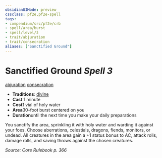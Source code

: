 ```yaml
---
obsidianUIMode: preview
cssclass: pf2e,pf2e-spell
tags:
- compendium/src/pf2e/crb
- spell/area/burst
- spell/level/3
- trait/abjuration
- trait/consecration
aliases: ["Sanctified Ground"]
---
```

# Sanctified Ground *Spell 3*   
[abjuration](../../Rules/traits/abjuration.md)  [consecration](../../Rules/traits/consecration.md)  

- **Traditions**: [divine](../../Rules/traits/divine.md)
- **Cast** 1 minute 
- **Cost**1 vial of holy water
- **Area**30-foot burst centered on you
- **Duration**until the next time you make your daily preparations

You sanctify the area, sprinkling it with holy water and warding it against your foes. Choose aberrations, celestials, dragons, fiends, monitors, or undead. All creatures in the area gain a +1 status bonus to AC, attack rolls, damage rolls, and saving throws against the chosen creatures.

*Source: Core Rulebook p. 366*